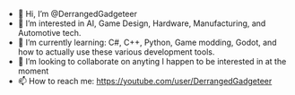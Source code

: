 - 👋 Hi, I’m @DerrangedGadgeteer
- 👀 I’m interested in AI, Game Design, Hardware, Manufacturing, and Automotive tech.
- 🌱 I’m currently learning: C#, C++, Python, Game modding, Godot, and how to actually use these various development tools.
- 💞️ I’m looking to collaborate on anyting I happen to be interested in at the moment
- 📫 How to reach me: https://youtube.com/user/DerrangedGadgeteer

<!---
DerrangedGadgeteer/DerrangedGadgeteer is a ✨ special ✨ repository because its `README.md` (this file) appears on your GitHub profile.
You can click the Preview link to take a look at your changes.
--->
